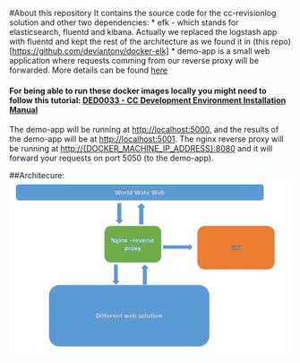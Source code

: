 
#About this repository
It contains the source code for the cc-revisionlog solution and other two dependencies:
	* efk - which stands for elasticsearch, fluentd and kibana. Actually we replaced the logstash app with fluentd and kept the rest of the architecture as we found it in (this repo)[https://github.com/deviantony/docker-elk]
	* demo-app is a small web application where requests comming from our reverse proxy will be forwarded. More details can be found [here](https://github.com/docker/example-voting-app)
	


#### For being able to run these docker images locally you might need to follow this tutorial: [DED0033 - CC Development Environment Installation Manual](https://bitbucket/projects/ENET/repos/environment/browse/docs/DED0033-Development-environment-installation-manual.md)

The demo-app will be running at [http://localhost:5000](http://localhost:5000), and the results of the demo-app will be at [http://localhost:5001](http://DOCKER_MACHINE_IP_ADDRESS:5001).
The nginx reverse proxy will be running at [http://{DOCKER_MACHINE_IP_ADDRESS}:8080](http://localhost:8080) and it will forward your requests on port 5050 (to the demo-app).

##Architecure:
![Architecture diagram](architecture.png)
